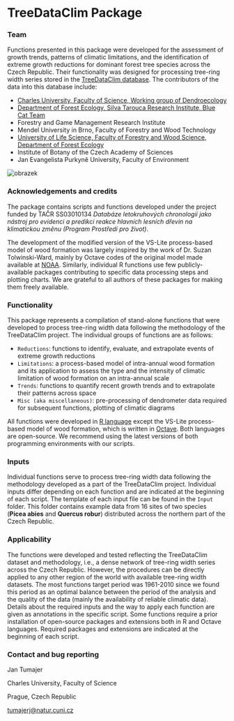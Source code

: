 # TreeDataClim Package

### Team
Functions presented in this package were developed for the assessment of growth trends, patterns of climatic limitations, and the identification of extreme growth reductions for dominant forest tree species across the Czech Republic. Their functionality was designed for processing tree-ring width series stored in the [TreeDataClim database](https://treedataclim.cz/). The contributors of the data into this database include:
- [Charles University, Faculty of Science, Working group of Dendroecology](https://web.natur.cuni.cz/physgeo/dendro/)
- [Department of Forest Ecology, Silva Tarouca Research Institute, Blue Cat Team](https://pralesy.cz/lide)
- Forestry and Game Management Research Institute
- Mendel University in Brno, Faculty of Forestry and Wood Technology
- [University of Life Science, Faculty of Forestry and Wood Science, Department of Forest Ecology](https://www.remoteforests.org/?language=en)
- Institute of Botany of the Czech Academy of Sciences
- Jan Evangelista Purkyně University, Faculty of Environment

![obrazek](https://user-images.githubusercontent.com/25429975/235666459-c20a2ca5-748a-42ad-8c4c-44b9c8034a04.png)

### Acknowledgements and credits
The package contains scripts and functions developed under the project funded by TAČR SS03010134 *Databáze letokruhových chronologií jako nástroj pro evidenci a predikci reakce hlavních lesních dřevin na klimatickou změnu (Program Prostředí pro život)*.

The development of the modified version of the VS-Lite process-based model of wood formation was largely inspired by the work of Dr. Suzan Tolwinski-Ward, mainly by Octave codes of the original model made available at [NOAA](https://www.ncei.noaa.gov/access/paleo-search/study/9894). Similarly, individual R functions use few publicly-available packages contributing to specific data processing steps and plotting charts. We are grateful to all authors of these packages for making them freely available.

### Functionality
This package represents a compilation of stand-alone functions that were developed to process tree-ring width data following the methodology of the TreeDataClim project. The individual groups of functions are as follows:
- `Reductions`: functions to identify, evaluate, and extrapolate events of extreme growth reductions
- `Limitations`: a process-based model of intra-annual wood formation and its application to assess the type and the intensity of climatic limitation of wood formation on an intra-annual scale
- `Trends`: functions to quantify recent growth trends and to extrapolate their patterns across space
- `Misc (aka miscellaneous)`: pre-processing of dendrometer data required for subsequent functions, plotting of climatic diagrams

All functions were developed in [R language](https://www.r-project.org/) except the VS-Lite process-based model of wood formation, which is written in [Octave](https://octave.org/). Both languages are open-source. We recommend using the latest versions of both programming environments with our scripts.

### Inputs
Individual functions serve to process tree-ring width data following the methodology developed as a part of the TreeDataClim project. Individual inputs differ depending on each function and are indicated at the beginning of each script. The template of each input file can be found in the `Input` folder. This folder contains example data from 16 sites of two species (**Picea abies** and **Quercus robur**) distributed across the northern part of the Czech Republic.

### Applicability
The functions were developed and tested reflecting the TreeDataClim dataset and methodology, i.e., a dense network of tree-ring width series across the Czech Republic. However, the procedures can be directly applied to any other region of the world with available tree-ring width datasets. The most functions target period was 1961-2010 since we found this period as an optimal balance between the period of the analysis and the quality of the data (mainly the availability of reliable climatic data). Details about the required inputs and the way to apply each function are given as annotations in the specific script. Some functions require a prior installation of open-source packages and extensions both in R and Octave languages. Required packages and extensions are indicated at the beginning of each script.

### Contact and bug reporting
Jan Tumajer

Charles University, Faculty of Science

Prague, Czech Republic

tumajerj@natur.cuni.cz
